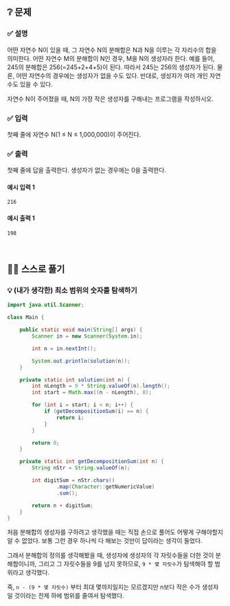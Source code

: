 ## ❔ 문제
### ✅ 설명
어떤 자연수 N이 있을 때, 그 자연수 N의 분해합은 N과 N을 이루는 각 자리수의 합을 의미한다. 어떤 자연수 M의 분해합이 N인 경우, M을 N의 생성자라 한다. 예를 들어, 245의 분해합은 256(=245+2+4+5)이 된다. 따라서 245는 256의 생성자가 된다. 물론, 어떤 자연수의 경우에는 생성자가 없을 수도 있다. 반대로, 생성자가 여러 개인 자연수도 있을 수 있다.

자연수 N이 주어졌을 때, N의 가장 작은 생성자를 구해내는 프로그램을 작성하시오.

### ✅ 입력
첫째 줄에 자연수 N(1 ≤ N ≤ 1,000,000)이 주어진다.

### ✅ 출력
첫째 줄에 답을 출력한다. 생성자가 없는 경우에는 0을 출력한다.

#### 예시 입력 1
```
216
```

#### 예시 출력 1
```
198
```

<br>

## ✍🏻 스스로 풀기

### 💡 (내가 생각한) 최소 범위의 숫자를 탐색하기

``` java
import java.util.Scanner;

class Main {

    public static void main(String[] args) {
        Scanner in = new Scanner(System.in);

        int n = in.nextInt();

        System.out.println(solution(n));
    }

    private static int solution(int n) {
        int nLength = 9 * String.valueOf(n).length();
        int start = Math.max((n - nLength), 0);

        for (int i = start; i < n; i++) {
            if (getDecompositionSum(i) == n) {
                return i;
            }
        }

        return 0;
    }

    private static int getDecompositionSum(int n) {
        String nStr = String.valueOf(n);

        int digitSum = nStr.chars()
                .map(Character::getNumericValue)
                .sum();

        return n + digitSum;
    }
}
```

처음 분해합의 생성자를 구하려고 생각했을 때는 직접 손으로 풀어도 어떻게 구해야할지 알 수 없었다. 보통 그런 경우 하나씩 다 해보는 것만이 답이라는 생각이 들었다.

그래서 분해합의 정의를 생각해봤을 때, 생성자에 생성자의 각 자릿수들을 더한 것이 분해합이니까, 그리고 그 자릿수들을 9를 넘지 못하므로, `9 * 몇 자릿수`가 탐색해야 할 범위라고 생각했다.

즉, `n - (9 * 몇 자릿수)` 부터 최대 몇까지일지는 모르겠지만 n보다 작은 수가 생성자일 것이라는 전제 하에 범위를 줄여서 탐색했다.
